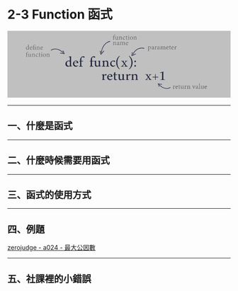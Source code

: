 # 2-3 Function 函式

![函式示意圖](images/function_python.png)

---

## **一、什麼是函式**
---
## **二、什麼時候需要用函式**
---
## **三、函式的使用方式**
---
## **四、例題**

[zerojudge - a024 - 最大公因數](https://zerojudge.tw/ShowProblem?problemid=a024)

---
## **五、社課裡的小錯誤**
